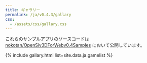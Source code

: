 ```yaml
---
title: ギャラリー
permalink: /ja/v0.4.3/gallary
css: 
  - /assets/css/gallary.css
---
```


これらのサンプルアプリのソースコードは [nokotan/OpenSiv3DForWebv0.4Samples](https://github.com/nokotan/OpenSiv3DForWebv0.4Samples/tree/main/src) において公開しています。

{% include gallary.html list=site.data.ja.gamelist %}
